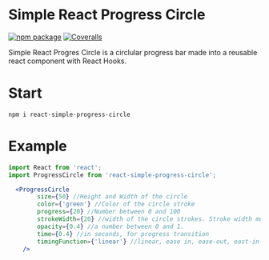 # Simple React Progress Circle

[![npm package][npm-badge]][npm]
[![Coveralls][coveralls-badge]][coveralls]

Simple React Progres Circle is a circlular progress bar made into a reusable react component with React Hooks.

[npm-badge]: https://img.shields.io/npm/v/npm-package.png?style=react-progress-circle
[npm]: https://www.npmjs.org/package/react-simple-progress-circle

[coveralls-badge]: https://img.shields.io/coveralls/user/repo/master.png?style=react-progress-circle
[coveralls]: https://coveralls.io/github/user/repo

# Start
```
npm i react-simple-progress-circle
```

# Example

```jsx
import React from 'react';
import ProgressCircle from 'react-simple-progress-circle';

  <ProgressCircle 
        size={50} //Height and Width of the circle
        color={'green'} //Color of the circle stroke
        progress={20} //Number between 0 and 100
        strokeWidth={20} //width of the circle strokes. Stroke width must be at least half of size
        opacity={0.4} //a number between 0 and 1. 
        time={0.4} //in seconds, for progress transition
        timingFunction={'linear'} //linear, ease in, ease-out, east-in-out, step-start, step-end
    />
```




